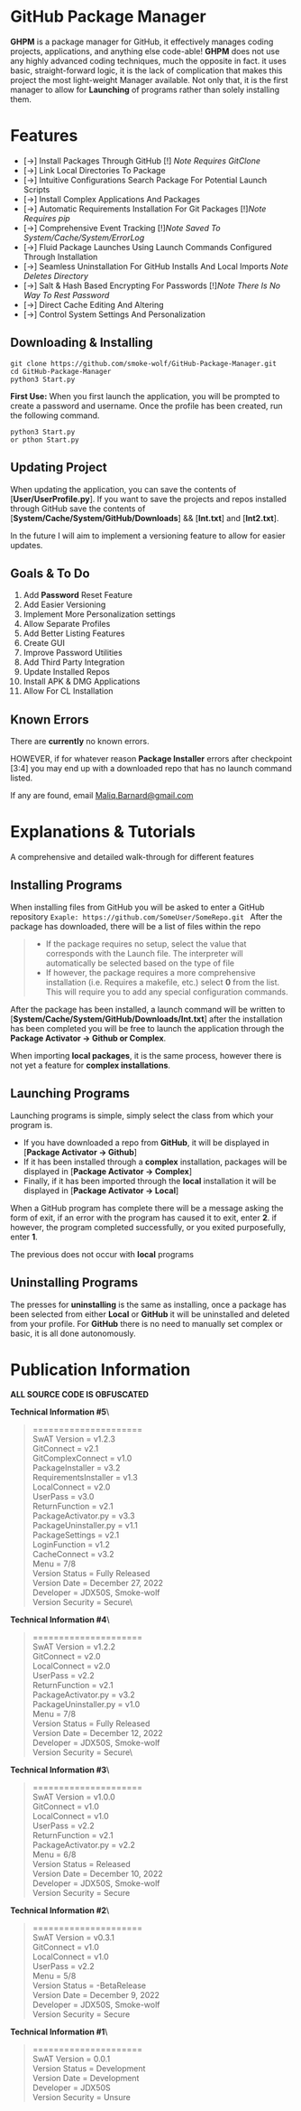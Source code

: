 # GitHub Package Manager

**GHPM** is a package manager for GitHub, it effectively manages coding projects, applications, and anything else code-able! **GHPM** does not use any highly advanced coding techniques, much the opposite in fact. it uses basic, straight-forward logic, it is the lack of complication that makes this project the most light-weight Manager available. Not only that, it is the first manager to allow for **Launching** of programs rather than solely installing them. 

# Features

 - [->] Install Packages Through GitHub [!] *Note Requires GitClone*
 - [->] Link Local Directories To Package
 - [->] Intuitive Configurations Search Package For Potential Launch Scripts
 - [->] Install Complex Applications And Packages
 - [->] Automatic Requirements Installation For Git Packages [!]*Note Requires pip*
 - [->] Comprehensive Event Tracking  [!]*Note Saved To System/Cache/System/ErrorLog*
 - [->] Fluid Package Launches Using Launch Commands Configured Through Installation
 - [->]  Seamless Uninstallation For GitHub Installs And Local Imports *Note Deletes Directory*
 - [->] Salt & Hash Based Encrypting For Passwords  [!]*Note There Is No Way To Rest Password*
 - [->] Direct Cache Editing And Altering
 - [->] Control System Settings And Personalization 



## Downloading & Installing
    git clone https://github.com/smoke-wolf/GitHub-Package-Manager.git
    cd GitHub-Package-Manager
	python3 Start.py
**First Use:**
When you first launch the application, you will be prompted to create a password and username. Once the profile has been created, run the following command.

	python3 Start.py
	or pthon Start.py


## Updating Project 
When updating the application, you can save the contents of [**User/UserProfile.py**].
If you want to save the projects and repos installed through GitHub save the contents of [**System/Cache/System/GitHub/Downloads**] && [**Int.txt**] and [**Int2.txt**]. 

In the future I will aim to implement a versioning feature to allow for easier updates.

## Goals & To Do

 1.  Add **Password** Reset Feature
 2.  Add Easier Versioning
 3.  Implement More Personalization settings
 4.  Allow Separate Profiles
 5.  Add Better Listing Features
 6.  Create GUI
 7.  Improve Password Utilities
 8.  Add Third Party Integration
 9.  Update Installed Repos
 10. Install APK & DMG Applications 
 11.  Allow For CL Installation

## Known Errors

There are **currently** no known errors. 

HOWEVER, if for whatever reason **Package Installer** errors after checkpoint [3:4] you may end up with a downloaded repo that has no launch command listed.

If any are found, email Maliq.Barnard@gmail.com

# Explanations & Tutorials
A comprehensive and detailed walk-through for different features

## Installing Programs
When installing files from GitHub you will be asked to enter a GitHub repository `Exaple: https://github.com/SomeUser/SomeRepo.git `
After the package has downloaded, there will be a list of files within the repo
>*  If the package requires no setup, select the value that corresponds with the Launch file. The interpreter will automatically be selected based on the type of file
>* If however, the package requires a more comprehensive installation (i.e. Requires a makefile, etc.) select **0** from the list. This will require you to add any special configuration commands.

After the package has been installed, a launch command will be written to [**System/Cache/System/GitHub/Downloads/Int.txt**] after the installation has been completed you will be free to launch the application through the **Package Activator -> Github or Complex**.

When importing **local packages**, it is the same process, however there is not yet a feature for **complex installations**.

## Launching Programs
Launching programs is simple, simply select the class from which your program is.
* If you have downloaded a repo from **GitHub**, it will be displayed in [**Package Activator -> Github**]
* If it has been installed through a **complex** installation, packages will be displayed in [**Package Activator -> Complex**]
* Finally, if it has been imported through the **local** installation it will be displayed in [**Package Activator -> Local**]

When a GitHub program has complete there will be a message asking the form of exit, if an error with the program has caused it to exit, enter **2**. if however, the program completed successfully, or you exited purposefully, enter **1**.

The previous does not occur with **local** programs

## Uninstalling Programs
The presses for **uninstalling** is the same as installing, once a package has been selected from either **Local** or **GitHub** it will be uninstalled and deleted from your profile. For **GitHub** there is no need to manually set complex or basic, it is all done autonomously. 


# Publication Information 
**ALL SOURCE CODE IS OBFUSCATED**

**Technical Information #5**\
>=====================\
SwAT Version = v1.2.3\
GitConnect = v2.1\
GitComplexConnect = v1.0\
PackageInstaller = v3.2\
RequirementsInstaller = v1.3\
LocalConnect = v2.0\
UserPass = v3.0\
ReturnFunction = v2.1\
PackageActivator.py = v3.3\
PackageUninstaller.py = v1.1\
PackageSettings = v2.1\
LoginFunction = v1.2\
CacheConnect = v3.2\
Menu = 7/8\
Version Status = Fully Released\
Version Date = December 27, 2022\
Developer = JDX50S, Smoke-wolf\
Version Security = Secure\


**Technical Information #4**\
>=====================\
SwAT Version = v1.2.2\
GitConnect = v2.0\
LocalConnect = v2.0\
UserPass = v2.2\
ReturnFunction = v2.1\
PackageActivator.py = v3.2\
PackageUninstaller.py = v1.0\
Menu = 7/8\
Version Status = Fully Released\
Version Date = December 12, 2022\
Developer = JDX50S, Smoke-wolf\
Version Security = Secure\


**Technical Information #3**\
>=====================\
SwAT Version = v1.0.0\
GitConnect = v1.0\
LocalConnect = v1.0\
UserPass = v2.2\
ReturnFunction = v2.1\
PackageActivator.py = v2.2\
Menu = 6/8\
Version Status = Released\
Version Date = December 10, 2022\
Developer = JDX50S, Smoke-wolf\
Version Security = Secure


**Technical Information #2**\
>=====================\
SwAT Version = v0.3.1\
GitConnect = v1.0\
LocalConnect = v1.0\
UserPass = v2.2\
Menu = 5/8\
Version Status = -BetaRelease\
Version Date = December 9, 2022\
Developer = JDX50S, Smoke-wolf\
Version Security = Secure


**Technical Information #1**\
>=====================\
SwAT Version = 0.0.1\
Version Status = Development\
Version Date = Development\
Developer = JDX50S\
Version Security = Unsure

